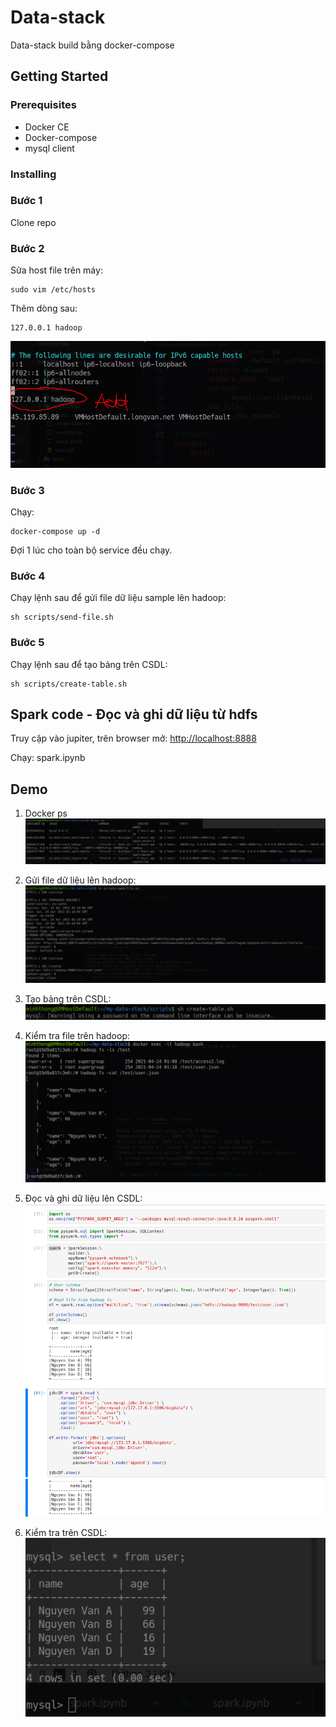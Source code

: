 # Data-stack

Data-stack build bằng docker-compose

## Getting Started

### Prerequisites

- Docker CE
- Docker-compose
- mysql client

### Installing

### Bước 1

Clone repo

### Bước 2

Sửa host file trên máy:

```
sudo vim /etc/hosts
```

Thêm dòng sau:
```
127.0.0.1 hadoop
```

![docker ps](./screenshots/addhost.png)

### Bước 3

Chạy:

```
docker-compose up -d
```

Đợi 1 lúc cho toàn bộ service đều chạy.

### Bước 4

Chạy lệnh sau để gửi file dữ liệu sample lên hadoop:

```
sh scripts/send-file.sh
```

### Bước 5

Chạy lệnh sau để  tạo bảng trên CSDL:

```
sh scripts/create-table.sh
```

## Spark code - Đọc và ghi dữ liệu từ hdfs

Truy cập vào jupiter, trên browser mở: [http://localhost:8888](http://localhost:8888)

Chạy: spark.ipynb

## Demo

1. Docker ps
![docker ps](./screenshots/docker.png)

2. Gửi file dữ liệu lên hadoop:
![hadoop](./screenshots/sendfile.png)

3. Tạo bảng trên CSDL:
![hadoop](./screenshots/createtable.png)

4. Kiểm tra file trên hadoop:
![hadoop](./screenshots/hadoopfs.png)

5. Đọc và ghi dữ liệu lên CSDL:
![hadoop](./screenshots/importdataframe.png)

6. Kiểm tra trên CSDL:
![hadoop](./screenshots/data.png)

